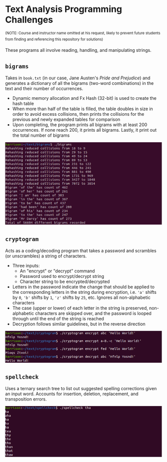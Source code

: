 # Text Analysis Programming Challenges

<sup>(NOTE: Course and instructor name omitted at his request, likely to prevent future students from finding and referencing this repository for solutions)</sup>

These programs all involve reading, handling, and manipulating strings.

## `bigrams`
Takes in ``book.txt`` (in our case, Jane Austen's *Pride and Prejudice*) and generates a dictionary of all the bigrams (two-word combinations) in the text and their number of occurrences.
- Dynamic memory allocation and Fx Hash (32-bit) is used to create the hash table
- When more than half of the table is filled, the table doubles in size in order to avoid excess collisions, then prints the collisions for the previous and newly expanded tables for comparison
- Upon completing, the program prints all bigrams with at least 200 occurrences. If none reach 200, it prints all bigrams. Lastly, it print out the total number of bigrams

<img src="media/bigrams.png" width="640">

## `cryptogram`
Acts as a coding/decoding program that takes a password and scrambles (or unscrambles) a string of characters.
- Three inputs:
  - An "encrypt" or "decrypt" command
  - Password used to encrypt/decrypt string
  - Character string to be encrypted/decrypted
- Letters in the password indicate the change that should be applied to the corresponding letters in the string during encryption, i.e. ``'a'`` shifts by ``0``, ``'b'`` shifts by ``1``, ``'z'`` shifts by ``25``, etc. Ignores all non-alphabetic characters
- The case (upper or lower) of each letter in the string is preserved, non-alphabetic characters are skipped over, and the password is looped through until the end of the string is reached
- Decryption follows similar guidelines, but in the reverse direction

<img src="media/cryptogram.png" width="640">

## `spellcheck`
Uses a ternary search tree to list out suggested spelling corrections given an input word. Accounts for insertion, deletion, replacement, and transposition errors.

<img src="media/spellcheck.png" width="640">

